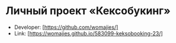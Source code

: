# Личный проект «Кексобукинг»

* Developer: [https://github.com/womajies/]
* Link: [https://womajies.github.io/583099-keksobooking-23/]
